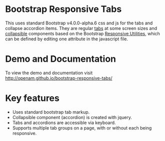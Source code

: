 Bootstrap Responsive Tabs
=========================

This uses standard Bootstrap v4.0.0-alpha.6 css and js for the tabs and collapse accordion items. They are regular [tabs](http://getbootstrap.com/javascript/#tabs) at some screen sizes and [collapsible](https://v4-alpha.getbootstrap.com/components/collapse/) components based on the Bootstrap [Responsive Utilities](https://v4-alpha.getbootstrap.com/layout/responsive-utilities/), which can be defined by editing one attribute in the javascript file.

Demo and Documentation
======================
To view the demo and documentation visit http://openam.github.io/bootstrap-responsive-tabs/

Key features
============
- Uses standard bootstrap tab markup.
- Collapsible component (accordion) is created with jquery.
- Tabs and accordions are accessible via keyboard.
- Supports multiple tab groups on a page, with or without each being responsive.
